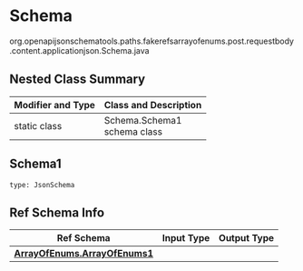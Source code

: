 # Schema
org.openapijsonschematools.paths.fakerefsarrayofenums.post.requestbody.content.applicationjson.Schema.java

## Nested Class Summary
| Modifier and Type | Class and Description |
| ----------------- | ---------------------- |
| static class | Schema.Schema1<br> schema class |

## Schema1
```
type: JsonSchema
```

## Ref Schema Info
Ref Schema | Input Type | Output Type
---------- | ---------- | -----------
[**ArrayOfEnums.ArrayOfEnums1**](../../../../../../components/schemas/ArrayOfEnums.md) |  | 

